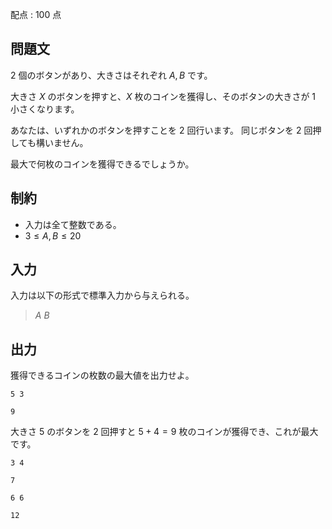 配点 : $100$ 点

## 問題文

$2$ 個のボタンがあり、大きさはそれぞれ $A, B$ です。

大きさ $X$ のボタンを押すと、$X$ 枚のコインを獲得し、そのボタンの大きさが $1$ 小さくなります。

あなたは、いずれかのボタンを押すことを $2$ 回行います。
同じボタンを $2$ 回押しても構いません。

最大で何枚のコインを獲得できるでしょうか。

## 制約

- 入力は全て整数である。
- $3 \leq A, B \leq 20$

## 入力

入力は以下の形式で標準入力から与えられる。

> $A$ $B$

## 出力

獲得できるコインの枚数の最大値を出力せよ。

```input1
5 3
```

```output1
9
```

大きさ $5$ のボタンを $2$ 回押すと $5 + 4 = 9$ 枚のコインが獲得でき、これが最大です。

```input2
3 4
```

```output2
7
```

```input3
6 6
```

```output3
12
```